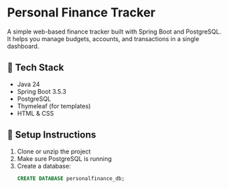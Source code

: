 # Personal Finance Tracker

A simple web-based finance tracker built with Spring Boot and PostgreSQL. It helps you manage budgets, accounts, and transactions in a single dashboard.

## 🧰 Tech Stack

- Java 24
- Spring Boot 3.5.3
- PostgreSQL
- Thymeleaf (for templates)
- HTML & CSS

## 🚀 Setup Instructions

1. Clone or unzip the project
2. Make sure PostgreSQL is running
3. Create a database:
   ```sql
   CREATE DATABASE personalfinance_db;
